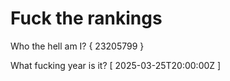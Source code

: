 # Fuck the rankings

Who the hell am I?
{ 23205799 }

What fucking year is it?
[ 2025-03-25T20:00:00Z ]
